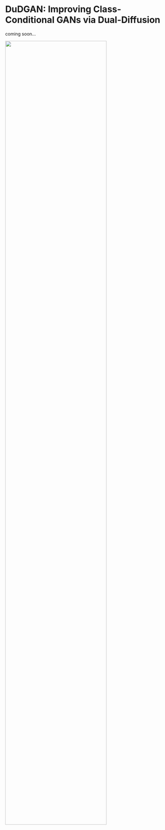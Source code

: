 # DuDGAN: Improving Class-Conditional GANs via Dual-Diffusion

coming soon...

<img width="80%" src="https://github.com/taesunyeom/DuDGAN/assets/102474982/236dba6a-0124-4368-a07e-79060d6afc83"/>
